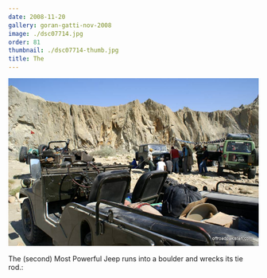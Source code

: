 ```yaml
---
date: 2008-11-20
gallery: goran-gatti-nov-2008
image: ./dsc07714.jpg
order: 81
thumbnail: ./dsc07714-thumb.jpg
title: The
---
```


![The](./dsc07714.jpg)

The (second) Most Powerful Jeep runs into a boulder and wrecks its tie rod.: